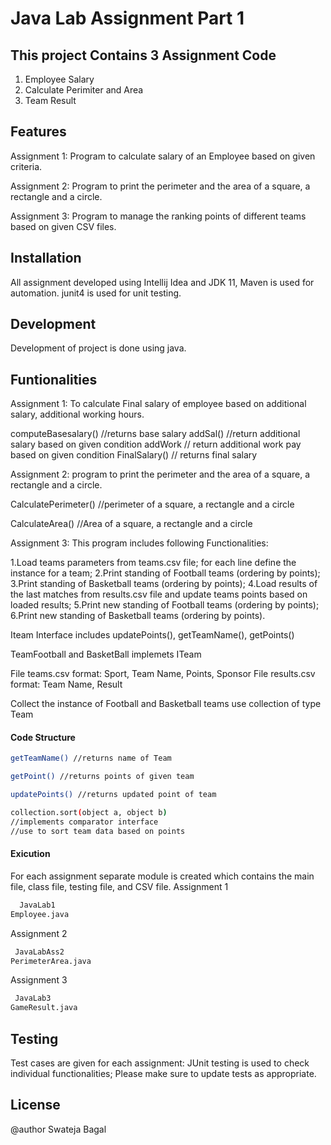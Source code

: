 # Java Lab Assignment Part 1
## This project Contains 3 Assignment Code

1) Employee Salary
2) Calculate Perimiter and Area
3) Team Result

## Features

Assignment 1:
Program to calculate salary of an Employee based on given criteria.

Assignment 2:
Program to print the perimeter and the area of a square, a rectangle and a circle.

Assignment 3:
Program to manage the ranking points of different teams based on given CSV files.

## Installation

All assignment developed using Intellij Idea and JDK 11,
Maven is used for automation.
junit4 is used for unit testing.

## Development

Development of project is done using java.

## Funtionalities

Assignment 1:
To calculate Final salary of employee based on additional salary, additional working hours.

computeBasesalary() //returns base salary 
addSal() //return additional salary based on given condition
addWork // return additional work pay based on given condition
FinalSalary()  // returns final salary 


Assignment 2:
program to print the perimeter and the area of a square, a rectangle and a circle.

CalculatePerimeter()
//perimeter of a square, a rectangle and a circle

CalculateArea()
//Area of a square, a rectangle and a circle

Assignment 3:
This program includes following Functionalities:

1.Load teams parameters from teams.csv file; for each line define the instance for a team; 
2.Print standing of Football teams (ordering by points); 
3.Print standing of Basketball teams (ordering by points); 
4.Load results of the last matches from results.csv file and update teams points based on loaded results; 
5.Print new standing of Football teams (ordering by points); 
6.Print new standing of Basketball teams (ordering by points).

Iteam Interface includes
updatePoints(),  getTeamName(),  getPoints() 

TeamFootball and BasketBall implemets ITeam

File teams.csv format: 
Sport, Team Name, Points, Sponsor 
File results.csv format: 
Team Name, Result 

Collect the instance of Football and Basketball teams use collection of type Team 

#### Code Structure 

```sh
getTeamName() //returns name of Team
```


```sh
getPoint() //returns points of given team
```
```sh
updatePoints() //returns updated point of team
```
```sh
collection.sort(object a, object b)
//implements comparator interface
//use to sort team data based on points
```

#### Exicution
For each assignment separate module is created which contains the main file, class file, testing file, and CSV file.
Assignment 1
```sh
  JavaLab1
Employee.java
```

Assignment 2


```sh
 JavaLabAss2
PerimeterArea.java
```
Assignment 3
```sh
 JavaLab3
GameResult.java
```

## Testing
Test cases are given for each assignment:
JUnit testing is used to check individual functionalities;
Please make sure to update tests as appropriate.

## License
@author Swateja Bagal


